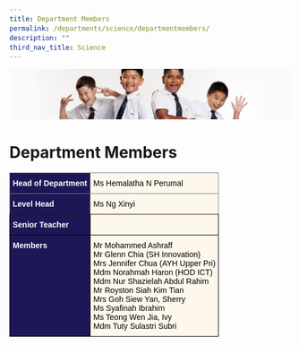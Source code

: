 ```yaml
---
title: Department Members
permalink: /departments/science/departmentmembers/
description: ""
third_nav_title: Science
---
```

![](/images/Sub-banner2.jpg)

Department Members
==================

<style type="text/css">
.tg  {border-collapse:collapse;border-spacing:0;}
.tg td{border-color:black;border-style:solid;border-width:1px;font-family:Arial, sans-serif;font-size:14px;
  overflow:hidden;padding:10px 5px;word-break:normal;}
.tg th{border-color:black;border-style:solid;border-width:1px;font-family:Arial, sans-serif;font-size:14px;
  font-weight:normal;overflow:hidden;padding:10px 5px;word-break:normal;}
.tg .tg-hkt7{background-color:#1D1756;color:#FFF;font-weight:bold;text-align:left;vertical-align:middle}
.tg .tg-k5k0{background-color:#1D1756;border-color:inherit;color:#FFF;font-weight:bold;text-align:left;vertical-align:middle}
.tg .tg-tn17{background-color:#FEF8EC;text-align:left;vertical-align:middle}
.tg .tg-t09o{background-color:#FEF8EC;border-color:inherit;color:#000000;text-align:left;vertical-align:top}
.tg .tg-fexn{background-color:#FEF8EC;text-align:left;vertical-align:top}
.tg .tg-4mqj{background-color:#1D1756;color:#FFF;font-weight:bold;text-align:left;vertical-align:top}
</style>
<table class="tg">
<thead>
  <tr>
    <th class="tg-k5k0"><span style="color:#FFF;background-color:#1D1756">Head of Department</span></th>
    <th class="tg-t09o"><span style="color:#000;background-color:transparent">Ms Hemalatha N Perumal</span></th>
  </tr>
</thead>
<tbody>
  <tr>
    <td class="tg-k5k0"><span style="color:#FFF;background-color:#1D1756">Level Head</span></td>
    <td class="tg-t09o"><span style="color:#000;background-color:transparent">Ms Ng Xinyi</span></td>
  </tr>
  <tr>
    <td class="tg-hkt7"><span style="color:#FFF;background-color:#1D1756">Senior Teacher</span></td>
    <td class="tg-fexn"><span style="color:#000;background-color:transparent"></span><br></td>
  </tr>
  <tr>
    <td class="tg-4mqj"><span style="color:#FFF;background-color:#1D1756">Members </span></td>
    <td class="tg-tn17"><span style="color:#000;background-color:transparent">Mr Mohammed Ashraff</span><br><span style="color:#000;background-color:transparent">Mr Glenn Chia (SH Innovation)</span><br><span style="color:#000;background-color:transparent">Mrs Jennifer Chua (AYH Upper Pri)</span><br><span style="color:#000;background-color:transparent">Mdm Norahmah Haron (HOD ICT)</span><br><span style="color:#000;background-color:transparent">Mdm Nur Shazielah Abdul Rahim </span><br><span style="color:#000;background-color:transparent">Mr Royston Siah Kim Tian </span><br><span style="color:#000;background-color:transparent">Mrs Goh Siew Yan, Sherry</span><br><span style="color:#000;background-color:transparent">Ms Syafinah Ibrahim</span><br><span style="color:#000;background-color:transparent">Ms Teong Wen Jia, Ivy</span><br><span style="color:#000;background-color:transparent">Mdm Tuty Sulastri Subri </span></td>
  </tr>
</tbody>
</table>